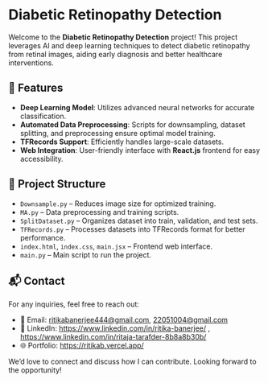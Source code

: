 # Diabetic Retinopathy Detection

Welcome to the **Diabetic Retinopathy Detection** project! This project leverages AI and deep learning techniques to detect diabetic retinopathy from retinal images, aiding early diagnosis and better healthcare interventions.

## 🚀 Features
- **Deep Learning Model**: Utilizes advanced neural networks for accurate classification.
- **Automated Data Preprocessing**: Scripts for downsampling, dataset splitting, and preprocessing ensure optimal model training.
- **TFRecords Support**: Efficiently handles large-scale datasets.
- **Web Integration**: User-friendly interface with **React.js** frontend for easy accessibility.

## 📁 Project Structure
- `Downsample.py` – Reduces image size for optimized training.
- `MA.py` – Data preprocessing and training scripts.
- `SplitDataset.py` – Organizes dataset into train, validation, and test sets.
- `TFRecords.py` – Processes datasets into TFRecords format for better performance.
- `index.html`, `index.css`, `main.jsx` – Frontend web interface.
- `main.py` – Main script to run the project.

## 📬 Contact
For any inquiries, feel free to reach out:
- 📧 Email: ritikabanerjee444@gmail.com, 22051004@gmail.com
- 📌 LinkedIn: https://www.linkedin.com/in/ritika-banerjee/ , https://www.linkedin.com/in/ritaja-tarafder-8b8a8b30b/
- 🌐 Portfolio: https://ritikab.vercel.app/

We’d love to connect and discuss how I can contribute. Looking forward to the opportunity!
